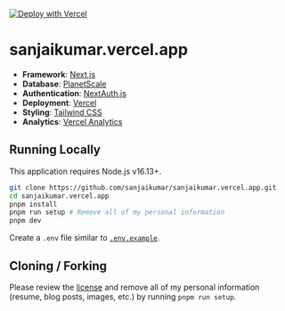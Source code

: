 [![Deploy with Vercel](https://vercel.com/button)](https://vercel.com/new/clone?repository-url=https%3A%2F%2Fgithub.com%2Fsanjaikumar%2Fsanjaikumar.vercel.app)

# sanjaikumar.vercel.app

- **Framework**: [Next.js](https://nextjs.org/)
- **Database**: [PlanetScale](https://planetscale.com)
- **Authentication**: [NextAuth.js](https://next-auth.js.org)
- **Deployment**: [Vercel](https://vercel.com)
- **Styling**: [Tailwind CSS](https://tailwindcss.com)
- **Analytics**: [Vercel Analytics](https://vercel.com/analytics)

## Running Locally

This application requires Node.js v16.13+.

```bash
git clone https://github.com/sanjaikumar/sanjaikumar.vercel.app.git
cd sanjaikumar.vercel.app
pnpm install
pnpm run setup # Remove all of my personal information
pnpm dev
```

Create a `.env` file similar to [`.env.example`](https://github.com/sanjaikumar/sanjaikumar.vercel.app/blob/main/.env.example).

## Cloning / Forking

Please review the [license](https://github.com/sanjaikumar/sanjaikumar.vercel.app/blob/main/LICENSE.txt) and remove all of my personal information (resume, blog posts, images, etc.) by running `pnpm run setup`.

